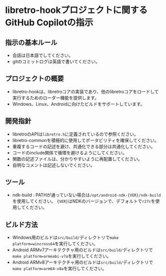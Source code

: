 # libretro-hookプロジェクトに関するGitHub Copilotの指示

## 指示の基本ルール

- 会話は日本語でしてください。
- gitのコミットログは英語で書いてください。

## プロジェクトの概要

- libretro-hookは、libretroコアの実装であり、他のlibretroコアをロードして実行するためのローダー機能を提供します。
- Windows、Linux、Androidに向けたビルドをサポートしています。

## 開発指針

- libretroのAPIは`libretro.h`に定義されているので参照ください。
- libretro-commonを積極的に使用してポータビリティを確保してください。
- 重複するコードの記述を避け、共通化できる部分は共通化してください。
- コードのinclude関係で循環を避けるようにしてください。
- 関数の記述ファイルは、分かりやすいように再配置してください。
- 自明なコメントは記述しないでください。

## ツール

- ndk-build : PATHが通っていない場合は`/opt/android-ndk-{VER}/ndk-build`を使用してください。
  `{VER}`はNDKのバージョンで、デフォルトで`r27c`を使用してください。

## ビルド方法

- Windows用のビルドは`src/build/`ディレクトリで`make platform=wincross64`を実行してください。
- Android ARMv7アーキテクチャ用のビルドは`src/build/`ディレクトリで`make platform=armeabi-v7a`を実行してください。
- Android ARMv8アーキテクチャ用のビルドは`src/build/`ディレクトリで`make platform=arm64-v8a`を実行してください。

